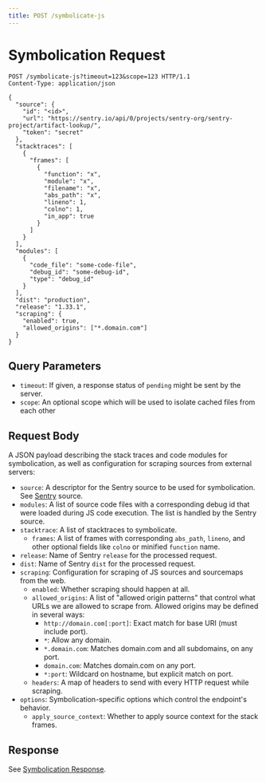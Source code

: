 ```yaml
---
title: POST /symbolicate-js
---
```


# Symbolication Request

```http
POST /symbolicate-js?timeout=123&scope=123 HTTP/1.1
Content-Type: application/json

{
  "source": {
    "id": "<id>",
    "url": "https://sentry.io/api/0/projects/sentry-org/sentry-project/artifact-lookup/",
    "token": "secret"
  },
  "stacktraces": [
    {
      "frames": [
        {
          "function": "x",
          "module": "x",
          "filename": "x",
          "abs_path": "x",
          "lineno": 1,
          "colno": 1,
          "in_app": true
        }
      ]
    }
  ],
  "modules": [
    {
      "code_file": "some-code-file",
      "debug_id": "some-debug-id",
      "type": "debug_id"
    }
  ],
  "dist": "production",
  "release": "1.33.1",
  "scraping": {
    "enabled": true,
    "allowed_origins": ["*.domain.com"]
  }
}
```

## Query Parameters

- `timeout`: If given, a response status of `pending` might be sent by the
  server.
- `scope`: An optional scope which will be used to isolate cached files from
  each other

## Request Body

A JSON payload describing the stack traces and code modules for symbolication,
as well as configuration for scraping sources from external servers:

- `source`: A descriptor for the Sentry source to be used for symbolication. See
  [Sentry](index.md) source.
- `modules`: A list of source code files with a corresponding debug id that
  were loaded during JS code execution. The list is handled by the Sentry source.
- `stacktrace`: A list of stacktraces to symbolicate.
  - `frames`: A list of frames with corresponding `abs_path`, `lineno`,
    and other optional fields like `colno` or minified `function` name.
- `release`: Name of Sentry `release` for the processed request.
- `dist`: Name of Sentry `dist` for the processed request.
- `scraping`: Configuration for scraping of JS sources and sourcemaps from the web.
  - `enabled`: Whether scraping should happen at all.
  - `allowed_origins`: A list of "allowed origin patterns" that control what
    URLs we are allowed to scrape from. Allowed origins may be defined in several ways:
    - `http://domain.com[:port]`: Exact match for base URI (must include port).
    - `*`: Allow any domain.
    - `*.domain.com`: Matches domain.com and all subdomains, on any port.
    - `domain.com`: Matches domain.com on any port.
    - `*:port`: Wildcard on hostname, but explicit match on port.
  - `headers`: A map of headers to send with every HTTP request while scraping.
- `options`: Symbolication-specific options which control the endpoint's behavior.
  - `apply_source_context`: Whether to apply source context for the stack frames.

## Response

See [Symbolication Response](response.md).
